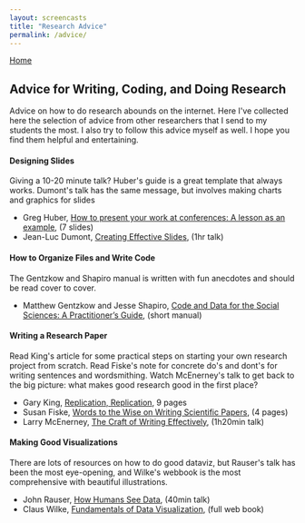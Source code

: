 ```yaml
---
layout: screencasts
title: "Research Advice"
permalink: /advice/
---
```


<a href="/">Home</a>

## Advice for Writing, Coding, and Doing Research

Advice on how to do research abounds on the internet. Here I've collected here the selection of advice from other researchers that I send to my students the most. I also try to follow this advice myself as well. I hope you find them helpful and entertaining.


#### Designing Slides

Giving a 10-20 minute talk? Huber's guide is a great template that always works. Dumont's talk has the same message, but involves making charts and graphics for slides

* Greg Huber, [How to present your work at conferences: A lesson as an example](https://huber.research.yale.edu/materials/HowToPresentAtConferences.pdf), (7 slides)
* Jean-Luc Dumont, [Creating Effective Slides](https://www.youtube.com/watch?v=meBXuTIPJQk&ab_channel=CTLStanford), (1hr talk)


#### How to Organize Files and Write Code

The Gentzkow and Shapiro manual is written with fun anecdotes and should be read cover to cover.

* Matthew Gentzkow and Jesse Shapiro, [Code and Data for the Social Sciences: A Practitioner’s Guide](https://web.stanford.edu/~gentzkow/research/CodeAndData.pdf), (short manual)


#### Writing a Research Paper

Read King's article for some practical steps on starting your own research project from scratch. Read Fiske's note for concrete do's and dont's for writing sentences and wordsmithing. Watch McEnerney's talk to get back to the big picture: what makes good research good in the first place?

* Gary King, [Replication, Replication](https://gking.harvard.edu/files/replication.pdf), 9 pages
* Susan Fiske, [Words to the Wise on Writing Scientific Papers]( https://osf.io/preprints/psyarxiv/n32qw), (4 pages)
* Larry McEnerney, [The Craft of Writing Effectively](https://www.youtube.com/watch?v=vtIzMaLkCaM), (1h20min talk)


#### Making Good Visualizations

There are lots of resources on how to do good dataviz, but Rauser's talk has been the most eye-opening, and Wilke's webbook is the most comprehensive with beautiful illustrations.

* John Rauser, [How Humans See Data](https://www.youtube.com/watch?v=fSgEeI2Xpdc&t=351s&ab_channel=JohnRauser), (40min talk)
* Claus Wilke, [Fundamentals of Data Visualization](https://clauswilke.com/dataviz/), (full web book)